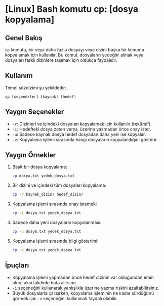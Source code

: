 # [Linux] Bash komutu cp: [dosya kopyalama]

## Genel Bakış
`cp` komutu, bir veya daha fazla dosyayı veya dizini başka bir konuma kopyalamak için kullanılır. Bu komut, dosyaların yedeğini almak veya dosyaları farklı dizinlere taşımak için oldukça faydalıdır.

## Kullanım
Temel sözdizimi şu şekildedir:
```
cp [seçenekler] [kaynak] [hedef]
```

## Yaygın Seçenekler
- `-r`: Dizinleri ve içindeki dosyaları kopyalamak için kullanılır (rekürsif).
- `-i`: Hedefteki dosya zaten varsa, üzerine yazmadan önce onay ister.
- `-u`: Sadece kaynak dosya hedef dosyadan daha yeni ise kopyalar.
- `-v`: Kopyalama işlemi sırasında hangi dosyaların kopyalandığını gösterir.

## Yaygın Örnekler
1. Basit bir dosya kopyalama:
   ```bash
   cp dosya.txt yedek_dosya.txt
   ```

2. Bir dizini ve içindeki tüm dosyaları kopyalama:
   ```bash
   cp -r kaynak_dizin/ hedef_dizin/
   ```

3. Kopyalama işlemi sırasında onay istemek:
   ```bash
   cp -i dosya.txt yedek_dosya.txt
   ```

4. Sadece daha yeni dosyaların kopyalanması:
   ```bash
   cp -u dosya.txt yedek_dosya.txt
   ```

5. Kopyalama işlemi sırasında bilgi gösterimi:
   ```bash
   cp -v dosya.txt yedek_dosya.txt
   ```

## İpuçları
- Kopyalama işlemi yapmadan önce hedef dizinin var olduğundan emin olun; aksi takdirde hata alırsınız.
- `-i` seçeneğini kullanarak yanlışlıkla üzerine yazma riskini azaltabilirsiniz.
- Büyük dosyalarla çalışırken, kopyalama işleminin ne kadar sürdüğünü görmek için `-v` seçeneğini kullanmak faydalı olabilir.